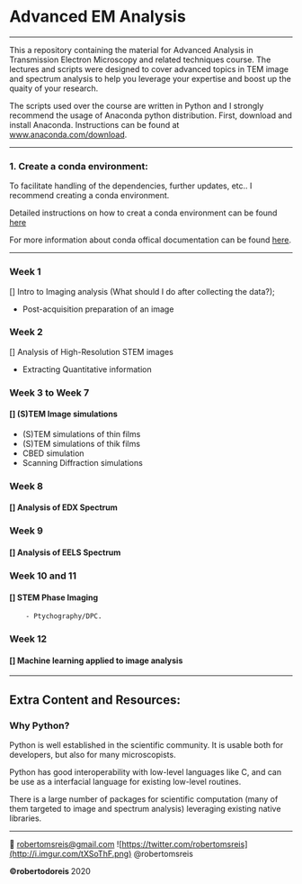 # Advanced EM Analysis
----------------------

This a repository containing the material for Advanced Analysis in Transmission Electron Microscopy and related techniques course. The lectures and scripts were designed to cover advanced topics in TEM image and spectrum analysis to help you leverage your expertise and boost up the quaity of your research.  

The scripts used over the course are written in Python and I strongly recommend the usage of Anaconda python distribution. 
First, download and install Anaconda. Instructions can be found at www.anaconda.com/download.

---------------------
### 1. Create a conda environment:

To facilitate handling of the dependencies, further updates, etc.. I recommend creating a conda environment.

Detailed instructions on how to creat a conda environment can be found [here](https://uoa-eresearch.github.io/eresearch-cookbook/recipe/2014/11/20/conda/)

For more information about conda offical documentation can be found [here](https://conda.io/en/latest/index.html).

----------------
### Week 1
[] Intro to Imaging analysis (What should I do after collecting the data?);
  - Post-acquisition preparation of an image
  
### Week 2
[]  Analysis of High-Resolution STEM images 
- Extracting Quantitative information 

### Week 3 to Week 7
#### [] (S)TEM Image simulations
 - (S)TEM simulations of thin films
 - (S)TEM simulations of thik films
 - CBED simulation
 - Scanning Diffraction simulations

### Week 8
#### [] Analysis of EDX Spectrum

### Week 9
#### [] Analysis of EELS Spectrum

### Week 10 and 11
#### [] STEM Phase Imaging
        - Ptychography/DPC.

### Week 12
#### [] Machine learning applied to image analysis
        
----------------
## Extra Content and Resources:

### Why Python?

Python is well established in the scientific community. It is usable both for developers, but also for many microscopists.

Python has good interoperability with low-level languages like C, and can be use as a interfacial language for existing low-level routines.

There is a large number of packages for scientific computation (many of them targeted to image and spectrum analysis) leveraging existing native libraries. 

----------------
:email: robertomsreis@gmail.com
![https://twitter.com/robertomsreis](http://i.imgur.com/tXSoThF.png) @robertomsreis

<b> &copy;robertodoreis </b> 2020
